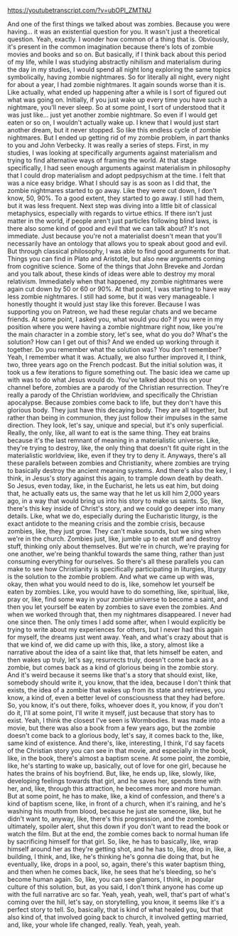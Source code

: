 https://youtubetranscript.com/?v=ubOPl_ZMTNU

 And one of the first things we talked about was zombies. Because you were having... it was an existential question for you. It wasn't just a theoretical question. Yeah, exactly. I wonder how common of a thing that is. Obviously, it's present in the common imagination because there's lots of zombie movies and books and so on. But basically, if I think back about this period of my life, while I was studying abstractly nihilism and materialism during the day in my studies, I would spend all night long exploring the same topics symbolically, having zombie nightmares. So for literally all night, every night for about a year, I had zombie nightmares. It again sounds worse than it is. Like actually, what ended up happening after a while is I sort of figured out what was going on. Initially, if you just wake up every time you have such a nightmare, you'll never sleep. So at some point, I sort of understood that it was just like... just yet another zombie nightmare. So even if I would get eaten or so on, I wouldn't actually wake up. I knew that I would just start another dream, but it never stopped. So like this endless cycle of zombie nightmares. But I ended up getting rid of my zombie problem, in part thanks to you and John Verbecky. It was really a series of steps. First, in my studies, I was looking at specifically arguments against materialism and trying to find alternative ways of framing the world. At that stage specifically, I had seen enough arguments against materialism in philosophy that I could drop materialism and adopt pedpsychism at the time. I felt that was a nice easy bridge. What I should say is as soon as I did that, the zombie nightmares started to go away. Like they were cut down, I don't know, 50, 90%. To a good extent, they started to go away. I still had them, but it was less frequent. Next step was diving into a little bit of classical metaphysics, especially with regards to virtue ethics. If there isn't just matter in the world, if people aren't just particles following blind laws, is there also some kind of good and evil that we can talk about? It's not immediate. Just because you're not a materialist doesn't mean that you'll necessarily have an ontology that allows you to speak about good and evil. But through classical philosophy, I was able to find good arguments for that. Things you can find in Plato and Aristotle, but also new arguments coming from cognitive science. Some of the things that John Breveke and Jordan and you talk about, these kinds of ideas were able to destroy my moral relativism. Immediately when that happened, my zombie nightmares were again cut down by 50 or 60 or 90%. At that point, I was starting to have way less zombie nightmares. I still had some, but it was very manageable. I honestly thought it would just stay like this forever. Because I was supporting you on Patreon, we had these regular chats and we became friends. At some point, I asked you, what would you do? If you were in my position where you were having a zombie nightmare right now, like you're the main character in a zombie story, let's see, what do you do? What's the solution? How can I get out of this? And we ended up working through it together. Do you remember what the solution was? You don't remember? Yeah, I remember what it was. Actually, we also further improved it, I think, two, three years ago on the French podcast. But the initial solution was, it took us a few iterations to figure something out. The basic idea we came up with was to do what Jesus would do. You've talked about this on your channel before, zombies are a parody of the Christian resurrection. They're really a parody of the Christian worldview, and specifically the Christian apocalypse. Because zombies come back to life, but they don't have this glorious body. They just have this decaying body. They are all together, but rather than being in communion, they just follow their impulses in the same direction. They look, let's say, unique and special, but it's only superficial. Really, the only, like, all want to eat is the same thing. They eat brains because it's the last remnant of meaning in a materialistic universe. Like, they're trying to destroy, like, the only thing that doesn't fit quite right in the materialistic worldview, like, even if they try to deny it. Anyways, there's all these parallels between zombies and Christianity, where zombies are trying to basically destroy the ancient meaning systems. And there's also the key, I think, in Jesus's story against this again, to trample down death by death. So Jesus, even today, like, in the Eucharist, he lets us eat him, but doing that, he actually eats us, the same way that he let us kill him 2,000 years ago, in a way that would bring us into his story to make us saints. So, like, there's this key inside of Christ's story, and we could go deeper into many details. Like, what we do, especially during the Eucharistic liturgy, is the exact antidote to the meaning crisis and the zombie crisis, because zombies, like, they just grow. They can't make sounds, but we sing when we're in the church. Zombies just, like, jumble up to eat stuff and destroy stuff, thinking only about themselves. But we're in church, we're praying for one another, we're being thankful towards the same thing, rather than just consuming everything for ourselves. So there's all these parallels you can make to see how Christianity is specifically participating in liturgies, liturgy is the solution to the zombie problem. And what we came up with was, okay, then what you would need to do is, like, somehow let yourself be eaten by zombies. Like, you would have to do something, like, spiritual, like, pray or, like, find some way in your zombie universe to become a saint, and then you let yourself be eaten by zombies to save even the zombies. And when we worked through that, then my nightmares disappeared. I never had one since then. The only times I add some after, when I would explicitly be trying to write about my experiences for others, but I never had this again for myself, the dreams just went away. Yeah, and what's crazy about that is that we kind of, we did came up with this, like, a story, almost like a narrative about the idea of a saint like that, that lets himself be eaten, and then wakes up truly, let's say, resurrects truly, doesn't come back as a zombie, but comes back as a kind of glorious being in the zombie story. And it's weird because it seems like that's a story that should exist, like, somebody should write it, you know, that the idea, because I don't think that exists, the idea of a zombie that wakes up from its state and retrieves, you know, a kind of, even a better level of consciousness that they had before. So, you know, it's out there, folks, whoever does it, you know, if you don't do it, I'll at some point, I'll write it myself, just because that story has to exist. Yeah, I think the closest I've seen is Wormbodies. It was made into a movie, but there was also a book from a few years ago, but the zombie doesn't come back to a glorious body, let's say, it comes back to the, like, same kind of existence. And there's, like, interesting, I think, I'd say facets of the Christian story you can see in that movie, and especially in the book, like, in the book, there's almost a baptism scene. At some point, the zombie, like, he's starting to wake up, basically, out of love for one girl, because he hates the brains of his boyfriend. But, like, he ends up, like, slowly, like, developing feelings towards that girl, and he saves her, spends time with her, and, like, through this attraction, he becomes more and more human. But at some point, he has to make, like, a kind of confession, and there's a kind of baptism scene, like, in front of a church, when it's raining, and he's washing his mouth from blood, because he just ate someone, like, but he didn't want to, anyway, like, there's this progression, and the zombie, ultimately, spoiler alert, shut this down if you don't want to read the book or watch the film. But at the end, the zombie comes back to normal human life by sacrificing himself for that girl. So, like, he has to basically, like, wrap himself around her as they're getting shot, and he has to, like, drop in, like, a building, I think, and, like, he's thinking he's gonna die doing that, but he eventually, like, drops in a pool, so, again, there's this water baptism thing, and then when he comes back, like, he sees that he's bleeding, so he's become human again. So, like, you can see glamors, I think, in popular culture of this solution, but, as you said, I don't think anyone has come up with the full narrative arc so far. Yeah, yeah, yeah, well, that's part of what's coming over the hill, let's say, on storytelling, you know, it seems like it's a perfect story to tell. So, basically, that is kind of what healed you, but that also kind of, that involved going back to church, it involved getting married, and, like, your whole life changed, really. Yeah, yeah, yeah.